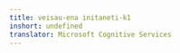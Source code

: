 ```yaml
---
title: veisau-ena initaneti-k1
inshort: undefined
translator: Microsoft Cognitive Services
---
```




